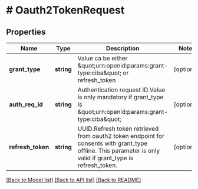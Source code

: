 # # Oauth2TokenRequest

## Properties

Name | Type | Description | Notes
------------ | ------------- | ------------- | -------------
**grant_type** | **string** | Value ca be either \&quot;urn:openid:params:grant-type:ciba\&quot; or refresh_token | [optional]
**auth_req_id** | **string** | Authentication request ID.Value is only mandatory if grant_type is \&quot;urn:openid:params:grant-type:ciba\&quot; | [optional]
**refresh_token** | **string** | UUID.Refresh token retrieved from oauth2 token endpoint for consents with grant_type offline. This parameter is only valid if grant_type is refresh_token. | [optional]

[[Back to Model list]](../../README.md#models) [[Back to API list]](../../README.md#endpoints) [[Back to README]](../../README.md)
